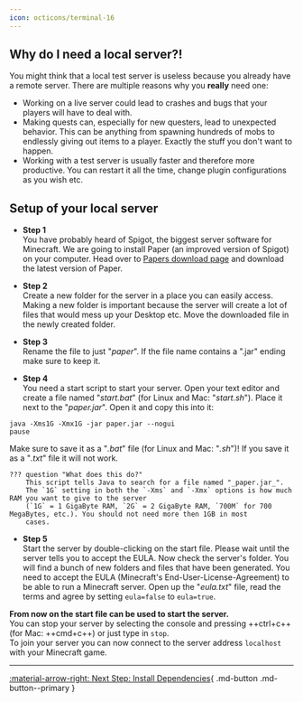 ```yaml
---
icon: octicons/terminal-16
---
```

## Why do I need a local server?!
You might think that a local test server is useless because you already have a remote server.
There are multiple reasons why you **really** need one:

- Working on a live server could lead to crashes and bugs that your players will have to deal with.
- Making quests can, especially for new questers, lead to unexpected behavior. This can be anything from spawning
hundreds of mobs to endlessly giving out items to a player. Exactly the stuff you don't want to happen.
- Working with a test server is usually faster and therefore more productive. You can restart it all the time,
change plugin configurations as you wish etc.

## Setup of your local server

- **Step 1**    
You have probably heard of Spigot, the biggest server software for 
Minecraft. We are going to install Paper (an improved version of Spigot) on your computer. 
Head over to [Papers download page](https://papermc.io/downloads/paper) and download the latest version of Paper.

- **Step 2**  
Create a new folder for the server in a place you can easily access. 
Making a new folder is important because the server will create a lot of files that would mess up your Desktop etc.
Move the downloaded file in the newly created folder.
 
- **Step 3**  
Rename the file to just "_paper_".
    If the file name contains a ".jar" ending make sure to keep it.

- **Step 4**  
You need a start script to start your server.
Open your text editor and create a file named "_start.bat_" (for Linux and Mac: "_start.sh_").
Place it next to the "_paper.jar_".
Open it and copy this into it:
```BAT
java -Xms1G -Xmx1G -jar paper.jar --nogui
pause
```
Make sure to save it as a "_.bat_" file (for Linux and Mac: "_.sh_")! If you save it as a "_.txt_" file it will not work.

    ??? question "What does this do?"
        This script tells Java to search for a file named "_paper.jar_".
        The `1G` setting in both the `-Xms` and `-Xmx` options is how much RAM you want to give to the server 
        (`1G` = 1 GigaByte RAM, `2G` = 2 GigaByte RAM, `700M` for 700 MegaBytes, etc.). You should not need more then 1GB in most
        cases.      

- **Step 5**    
Start the server by double-clicking on the start file. Please wait until the server tells you to accept the EULA.
Now check the server's folder. You will find a bunch of new folders and files that have been generated.
You need to accept the EULA (Minecraft's End-User-License-Agreement) to be able to run a Minecraft server.
Open up the "_eula.txt_" file, read the terms and agree by setting `eula=false` to `eula=true`.


**From now on the start file can be used to start the server.**  
You can stop your server by selecting the console and pressing ++ctrl+c++ (for Mac: ++cmd+c++) or just type in `stop`.  
To join your server you can now connect to the server address `localhost` with your Minecraft game.

---
[:material-arrow-right: Next Step: Install Dependencies](Installing-BetonQuest.md){ .md-button .md-button--primary }

